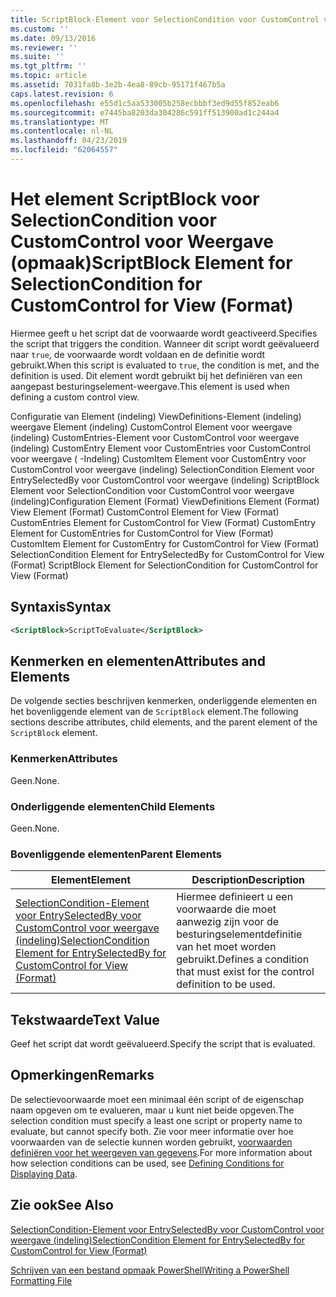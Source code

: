 ```yaml
---
title: ScriptBlock-Element voor SelectionCondition voor CustomControl voor weergave (indeling) | Microsoft Docs
ms.custom: ''
ms.date: 09/13/2016
ms.reviewer: ''
ms.suite: ''
ms.tgt_pltfrm: ''
ms.topic: article
ms.assetid: 7031fa8b-3e2b-4ea8-89cb-95171f467b5a
caps.latest.revision: 6
ms.openlocfilehash: e55d1c5aa533005b258ecbbbf3ed9d55f852eab6
ms.sourcegitcommit: e7445ba8203da304286c591ff513900ad1c244a4
ms.translationtype: MT
ms.contentlocale: nl-NL
ms.lasthandoff: 04/23/2019
ms.locfileid: "62064557"
---
```

# <a name="scriptblock-element-for-selectioncondition-for-customcontrol-for-view-format"></a><span data-ttu-id="53b5d-102">Het element ScriptBlock voor SelectionCondition voor CustomControl voor Weergave (opmaak)</span><span class="sxs-lookup"><span data-stu-id="53b5d-102">ScriptBlock Element for SelectionCondition for CustomControl for View (Format)</span></span>

<span data-ttu-id="53b5d-103">Hiermee geeft u het script dat de voorwaarde wordt geactiveerd.</span><span class="sxs-lookup"><span data-stu-id="53b5d-103">Specifies the script that triggers the condition.</span></span> <span data-ttu-id="53b5d-104">Wanneer dit script wordt geëvalueerd naar `true`, de voorwaarde wordt voldaan en de definitie wordt gebruikt.</span><span class="sxs-lookup"><span data-stu-id="53b5d-104">When this script is evaluated to `true`, the condition is met, and the definition is used.</span></span> <span data-ttu-id="53b5d-105">Dit element wordt gebruikt bij het definiëren van een aangepast besturingselement-weergave.</span><span class="sxs-lookup"><span data-stu-id="53b5d-105">This element is used when defining a custom control view.</span></span>

<span data-ttu-id="53b5d-106">Configuratie van Element (indeling) ViewDefinitions-Element (indeling) weergave Element (indeling) CustomControl Element voor weergave (indeling) CustomEntries-Element voor CustomControl voor weergave (indeling) CustomEntry Element voor CustomEntries voor CustomControl voor weergave ( -Indeling) CustomItem Element voor CustomEntry voor CustomControl voor weergave (indeling) SelectionCondition Element voor EntrySelectedBy voor CustomControl voor weergave (indeling) ScriptBlock Element voor SelectionCondition voor CustomControl voor weergave (indeling)</span><span class="sxs-lookup"><span data-stu-id="53b5d-106">Configuration Element (Format) ViewDefinitions Element (Format) View Element (Format) CustomControl Element for View (Format) CustomEntries Element for CustomControl for View (Format) CustomEntry Element for CustomEntries for CustomControl for View (Format) CustomItem Element for CustomEntry for CustomControl for View (Format) SelectionCondition Element for EntrySelectedBy for CustomControl for View (Format) ScriptBlock Element for SelectionCondition for CustomControl for View (Format)</span></span>

## <a name="syntax"></a><span data-ttu-id="53b5d-107">Syntaxis</span><span class="sxs-lookup"><span data-stu-id="53b5d-107">Syntax</span></span>

```xml
<ScriptBlock>ScriptToEvaluate</ScriptBlock>
```

## <a name="attributes-and-elements"></a><span data-ttu-id="53b5d-108">Kenmerken en elementen</span><span class="sxs-lookup"><span data-stu-id="53b5d-108">Attributes and Elements</span></span>

<span data-ttu-id="53b5d-109">De volgende secties beschrijven kenmerken, onderliggende elementen en het bovenliggende element van de `ScriptBlock` element.</span><span class="sxs-lookup"><span data-stu-id="53b5d-109">The following sections describe attributes, child elements, and the parent element of the `ScriptBlock` element.</span></span>

### <a name="attributes"></a><span data-ttu-id="53b5d-110">Kenmerken</span><span class="sxs-lookup"><span data-stu-id="53b5d-110">Attributes</span></span>

<span data-ttu-id="53b5d-111">Geen.</span><span class="sxs-lookup"><span data-stu-id="53b5d-111">None.</span></span>

### <a name="child-elements"></a><span data-ttu-id="53b5d-112">Onderliggende elementen</span><span class="sxs-lookup"><span data-stu-id="53b5d-112">Child Elements</span></span>

<span data-ttu-id="53b5d-113">Geen.</span><span class="sxs-lookup"><span data-stu-id="53b5d-113">None.</span></span>

### <a name="parent-elements"></a><span data-ttu-id="53b5d-114">Bovenliggende elementen</span><span class="sxs-lookup"><span data-stu-id="53b5d-114">Parent Elements</span></span>

|<span data-ttu-id="53b5d-115">Element</span><span class="sxs-lookup"><span data-stu-id="53b5d-115">Element</span></span>|<span data-ttu-id="53b5d-116">Description</span><span class="sxs-lookup"><span data-stu-id="53b5d-116">Description</span></span>|
|-------------|-----------------|
|[<span data-ttu-id="53b5d-117">SelectionCondition-Element voor EntrySelectedBy voor CustomControl voor weergave (indeling)</span><span class="sxs-lookup"><span data-stu-id="53b5d-117">SelectionCondition Element for EntrySelectedBy for CustomControl for View (Format)</span></span>](./selectioncondition-element-for-entryselectedby-for-customcontrol-format.md)|<span data-ttu-id="53b5d-118">Hiermee definieert u een voorwaarde die moet aanwezig zijn voor de besturingselementdefinitie van het moet worden gebruikt.</span><span class="sxs-lookup"><span data-stu-id="53b5d-118">Defines a condition that must exist for the control definition to be used.</span></span>|

## <a name="text-value"></a><span data-ttu-id="53b5d-119">Tekstwaarde</span><span class="sxs-lookup"><span data-stu-id="53b5d-119">Text Value</span></span>

<span data-ttu-id="53b5d-120">Geef het script dat wordt geëvalueerd.</span><span class="sxs-lookup"><span data-stu-id="53b5d-120">Specify the script that is evaluated.</span></span>

## <a name="remarks"></a><span data-ttu-id="53b5d-121">Opmerkingen</span><span class="sxs-lookup"><span data-stu-id="53b5d-121">Remarks</span></span>

<span data-ttu-id="53b5d-122">De selectievoorwaarde moet een minimaal één script of de eigenschap naam opgeven om te evalueren, maar u kunt niet beide opgeven.</span><span class="sxs-lookup"><span data-stu-id="53b5d-122">The selection condition must specify a least one script or property name to evaluate, but cannot specify both.</span></span> <span data-ttu-id="53b5d-123">Zie voor meer informatie over hoe voorwaarden van de selectie kunnen worden gebruikt, [voorwaarden definiëren voor het weergeven van gegevens](./defining-conditions-for-displaying-data.md).</span><span class="sxs-lookup"><span data-stu-id="53b5d-123">For more information about how selection conditions can be used, see [Defining Conditions for Displaying Data](./defining-conditions-for-displaying-data.md).</span></span>

## <a name="see-also"></a><span data-ttu-id="53b5d-124">Zie ook</span><span class="sxs-lookup"><span data-stu-id="53b5d-124">See Also</span></span>

[<span data-ttu-id="53b5d-125">SelectionCondition-Element voor EntrySelectedBy voor CustomControl voor weergave (indeling)</span><span class="sxs-lookup"><span data-stu-id="53b5d-125">SelectionCondition Element for EntrySelectedBy for CustomControl for View (Format)</span></span>](./selectioncondition-element-for-entryselectedby-for-customcontrol-format.md)

[<span data-ttu-id="53b5d-126">Schrijven van een bestand opmaak PowerShell</span><span class="sxs-lookup"><span data-stu-id="53b5d-126">Writing a PowerShell Formatting File</span></span>](./writing-a-powershell-formatting-file.md)
